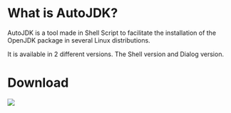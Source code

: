<h1>
What is AutoJDK?
</h1>
<p>
AutoJDK is a tool made in Shell Script to facilitate the installation of the OpenJDK package in several Linux distributions.
</p>
<p>
It is available in 2 different versions. The Shell version and Dialog version.
</p>
<h1>
Download
</h1>
<p>
<img src="https://img.shields.io/static/v1?label=Version&message=Shellcolor=blue&style=flat&logo=REACT"/>
</p>
